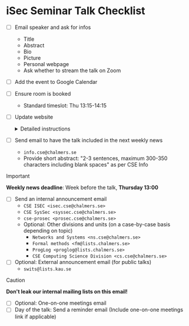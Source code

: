 # iSec Seminar Talk Checklist

* [ ] Email speaker and ask for infos
  * Title
  * Abstract
  * Bio
  * Picture
  * Personal webpage
  * Ask whether to stream the talk on Zoom
* [ ] Add the event to Google Calendar
* [ ] Ensure room is booked
  * Standard timeslot: Thu 13:15-14:15
* [ ] Update website
  <details>
  <summary>Detailed instructions</summary>

  * Clone the repo: `git clone git@github.com:Victor-Morel/iSecChalmers`
  * Use the autogenerator script to generate the webpage and email templates
    * Add new post in directory `content/event/20YY/`. Either:
      * Just a markdown file `content/event/YYYY/YYYY-MM-DD-speaker.md` containing the talk details; or
      * Directory `content/event/YYYY/YYYY-MM-DD-speaker/` with contents:
        * `index.md`: Talk details
        * `featured.{jpg,png,etc}`: Speaker picture
      * Commit & push the new files
        * `git add <contents>`
        * `git commit -m "Add <speaker>'s talk"`
        * `git push`
      * Wait a minute or two for GitHub to rebuild the website
      * SSH into Chalmer's server
        * `ssh remote11.chalmers.se` or `ssh remote12.chalmers.se`
        * `cd My_Areas/Linux/security/www/www.cse.chalmers.se` (Note: Exact path might change in the future)
        * `git pull`
      * Alternatively, to check the changes on your local machine: `hugo server`
  </details>
* [ ] Send email to have the talk included in the next weekly news
  * `info.cse@chalmers.se`
  * Provide short abstract: "2-3 sentences, maximum 300-350 characters including blank spaces" as per CSE Info

> [!IMPORTANT]
> **Weekly news deadline**: Week before the talk, **Thursday 13:00**

* [ ] Send an internal announcement email
  * `CSE ISEC <isec.cse@chalmers.se>`
  * `CSE SysSec <syssec.cse@chalmers.se>`
  * `cse-prosec <prosec.cse@chalmers.se>`
  * Optional: Other divisions and units (on a case-by-case basis depending on topic)
    * `Networks and Systems <ns.cse@chalmers.se>`
    * `Formal methods <fm@lists.chalmers.se>`
    * `ProgLog <proglog@lists.chalmers.se>`
    * `CSE Computing Science Division <cs.cse@chalmers.se>`
* [ ] Optional: External announcement email (for public talks)
  * `swits@lists.kau.se`

> [!CAUTION]
> **Don't leak our internal mailing lists on this email!**

* [ ] Optional: One-on-one meetings email
* [ ] Day of the talk: Send a reminder email (Include one-on-one meetings link if applicable)
